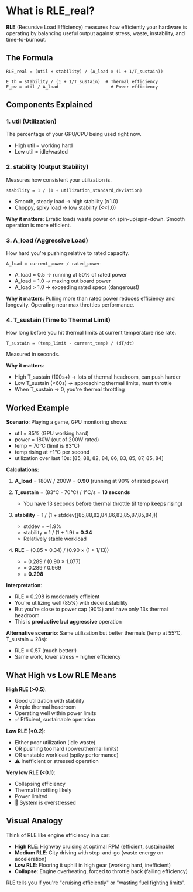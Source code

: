 # What is RLE_real?

**RLE** (Recursive Load Efficiency) measures how efficiently your hardware is operating by balancing useful output against stress, waste, instability, and time-to-burnout.

## The Formula

```
RLE_real = (util × stability) / (A_load × (1 + 1/T_sustain))

E_th = stability / (1 + 1/T_sustain)  # Thermal efficiency
E_pw = util / A_load                    # Power efficiency
```

## Components Explained

### 1. **util** (Utilization)
The percentage of your GPU/CPU being used right now.
- High util = working hard
- Low util = idle/wasted

### 2. **stability** (Output Stability)
Measures how consistent your utilization is.
```
stability = 1 / (1 + utilization_standard_deviation)
```
- Smooth, steady load → high stability (≈1.0)
- Choppy, spiky load → low stability (<<1.0)

**Why it matters**: Erratic loads waste power on spin-up/spin-down. Smooth operation is more efficient.

### 3. **A_load** (Aggressive Load)
How hard you're pushing relative to rated capacity.
```
A_load = current_power / rated_power
```
- A_load = 0.5 → running at 50% of rated power
- A_load = 1.0 → maxing out board power
- A_load > 1.0 → exceeding rated specs (dangerous!)

**Why it matters**: Pulling more than rated power reduces efficiency and longevity. Operating near max throttles performance.

### 4. **T_sustain** (Time to Thermal Limit)
How long before you hit thermal limits at current temperature rise rate.
```
T_sustain = (temp_limit - current_temp) / (dT/dt)
```
Measured in seconds.

**Why it matters**: 
- High T_sustain (100s+) → lots of thermal headroom, can push harder
- Low T_sustain (<60s) → approaching thermal limits, must throttle
- When T_sustain → 0, you're thermal throttling

## Worked Example

**Scenario**: Playing a game, GPU monitoring shows:
- util = 85% (GPU working hard)
- power = 180W (out of 200W rated)
- temp = 70°C (limit is 83°C)
- temp rising at +1°C per second
- utilization over last 10s: [85, 88, 82, 84, 86, 83, 85, 87, 85, 84]

**Calculations:**

1. **A_load** = 180W / 200W = **0.90** (running at 90% of rated power)

2. **T_sustain** = (83°C - 70°C) / 1°C/s = **13 seconds**
   - You have 13 seconds before thermal throttle (if temp keeps rising)

3. **stability** = 1 / (1 + stddev([85,88,82,84,86,83,85,87,85,84]))
   - stddev = ~1.9%
   - stability = 1 / (1 + 1.9) = **0.34**
   - Relatively stable workload

4. **RLE** = (0.85 × 0.34) / (0.90 × (1 + 1/13))
   - = 0.289 / (0.90 × 1.077)
   - = 0.289 / 0.969
   - = **0.298**

**Interpretation**: 
- RLE = 0.298 is moderately efficient
- You're utilizing well (85%) with decent stability
- But you're close to power cap (90%) and have only 13s thermal headroom
- This is **productive but aggressive** operation

**Alternative scenario**: Same utilization but better thermals (temp at 55°C, T_sustain = 28s):
- RLE = 0.57 (much better!)
- Same work, lower stress = higher efficiency

## What High vs Low RLE Means

**High RLE (>0.5)**:
- Good utilization with stability
- Ample thermal headroom
- Operating well within power limits
- ✅ Efficient, sustainable operation

**Low RLE (<0.2)**:
- Either poor utilization (idle waste)
- OR pushing too hard (power/thermal limits)
- OR unstable workload (spiky performance)
- ⚠️ Inefficient or stressed operation

**Very low RLE (<0.1)**:
- Collapsing efficiency
- Thermal throttling likely
- Power limited
- 🔴 System is overstressed

## Visual Analogy

Think of RLE like engine efficiency in a car:

- **High RLE**: Highway cruising at optimal RPM (efficient, sustainable)
- **Medium RLE**: City driving with stop-and-go (waste energy on acceleration)
- **Low RLE**: Flooring it uphill in high gear (working hard, inefficient)
- **Collapse**: Engine overheating, forced to throttle back (failing efficiency)

RLE tells you if you're "cruising efficiently" or "wasting fuel fighting limits".

